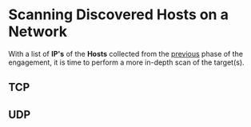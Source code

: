 # Scanning Discovered Hosts on a Network

With a list of **IP's** of the **Hosts** collected from the [previous](/Methodology/Network/README.md#host-discovery) phase of the engagement, it is time to perform a more in-depth scan of the target(s).

## TCP



## UDP
